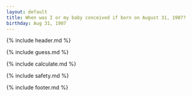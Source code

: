 ```yaml
---
layout: default
title: When was I or my baby conceived if born on August 31, 1907?
birthday: Aug 31, 1907
---
```


{% include header.md %}

{% include guess.md %}

{% include calculate.md %}

{% include safety.md %}

{% include footer.md %}



